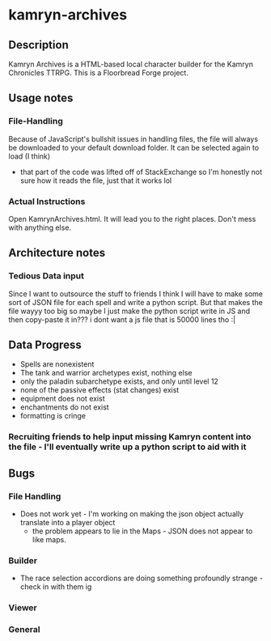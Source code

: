 # kamryn-archives
## Description
Kamryn Archives is a HTML-based local character builder for the Kamryn Chronicles TTRPG. This is a Floorbread Forge project.

## Usage notes

### File-Handling
Because of JavaScript's bullshit issues in handling files, the file will always be downloaded to your default download folder. It can be selected again to load (I think)
- that part of the code was lifted off of StackExchange so I'm honestly not sure how it reads the file, just that it works lol

### Actual Instructions
Open KamrynArchives.html. It will lead you to the right places. Don't mess with anything else.

## Architecture notes
### Tedious Data input
Since I want to outsource the stuff to friends I think I will have to make some sort of JSON file for each spell and write a python script.
But that makes the file wayyy too big so maybe I just make the python script write in JS and then copy-paste it in???
i dont want a js file that is 50000 lines tho :|

## Data Progress
- Spells are nonexistent
- The tank and warrior archetypes exist, nothing else
- only the paladin subarchetype exists, and only until level 12
- none of the passive effects (stat changes) exist
- equipment does not exist
- enchantments do not exist
- formatting is cringe

### Recruiting friends to help input missing Kamryn content into the file - I'll eventually write up a python script to aid with it

## Bugs
### File Handling
- Does not work yet - I'm working on making the json object actually translate into a player object
    - the problem appears to lie in the Maps - JSON does not appear to like maps.
### Builder
- The race selection accordions are doing something profoundly strange - check in with them ig
### Viewer
### General